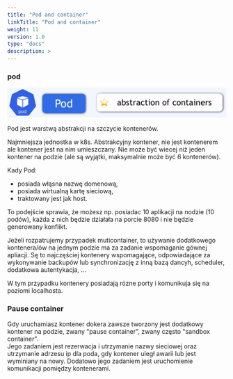 ```yaml
---
title: "Pod and container"
linkTitle: "Pod and container"
weight: 11
version: 1.0
type: "docs"
description: >
---
```


### pod

![pod](../01-main-components/img/pod1.png)

Pod jest warstwą abstrakcji na szczycie kontenerów.

Najmniejsza jednostka w k8s.
Abstrakcyjny kontener, nie jest kontenerem ale kontener jest na nim umieszczany.
Nie może być wiecej niż jeden kontener na podzie (ale są wyjątki, maksymalnie może być 6 kontenerów).

Kady Pod:
 - posiada włąsna nazwę domenową,
 - posiada wirtualną kartę sieciową,
 - traktowany jest jak host.

To podejście sprawia, że możesz np. posiadac 10 aplikacji na nodzie (10 podów), każda z nich będzie działała na porcie 8080 i nie będzie generowany konflikt.

 Jeżeli rozpatrujemy przypadek muticontainer, to używanie dodatkowego kontenera/ów na jednym podzie ma za zadanie wspomaganie gównej apliacji.
 Sę to najczęściej kontenery wspomagające, odpowiadające za wykonywanie backupów lub synchronizację z inną bazą dancyh, scheduler, dodatkowa autentykacja, ...

 W tym przypadku kontenery posiadają rózne porty i komunikuja się na poziomi localhosta.

### Pause container
 Gdy uruchamiasz kontener dokera zawsze tworzony jest dodatkowy kontener na podzie, zwany "pause container", zwany często "sandbox container".
<br>Jego zadaniem jest rezerwacja i utrzymanie nazwy sieciowej oraz utrzymanie adrzesu ip dla poda, gdy kontener uległ awarii lub jest wyminiany na nowy.
Dodatowo jego zadaniem jest uruchomienie komunikacji pomiędzy kontenerami.